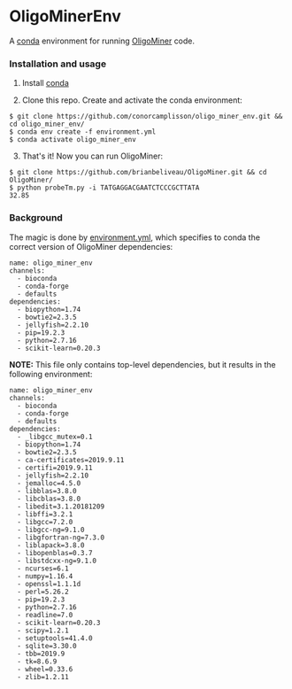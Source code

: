 # OligoMinerEnv

A [conda](https://conda.io/) environment for running [OligoMiner](https://github.com/brianbeliveau/OligoMiner) code.

### Installation and usage

1. Install [conda](https://docs.conda.io/en/latest/miniconda.html)

2. Clone this repo. Create and activate the conda environment:

```
$ git clone https://github.com/conorcamplisson/oligo_miner_env.git && cd oligo_miner_env/
$ conda env create -f environment.yml
$ conda activate oligo_miner_env
```

3. That's it! Now you can run OligoMiner:

```
$ git clone https://github.com/brianbeliveau/OligoMiner.git && cd OligoMiner/
$ python probeTm.py -i TATGAGGACGAATCTCCCGCTTATA
32.85
```

### Background

The magic is done by [environment.yml](./environment.yml), which specifies to conda
the correct version of OligoMiner dependencies:

```
name: oligo_miner_env
channels:
  - bioconda
  - conda-forge
  - defaults
dependencies:
  - biopython=1.74
  - bowtie2=2.3.5
  - jellyfish=2.2.10
  - pip=19.2.3
  - python=2.7.16
  - scikit-learn=0.20.3
```

**NOTE:** This file only contains top-level dependencies, but it results in the following environment:

```
name: oligo_miner_env
channels:
  - bioconda
  - conda-forge
  - defaults
dependencies:
  - _libgcc_mutex=0.1
  - biopython=1.74
  - bowtie2=2.3.5
  - ca-certificates=2019.9.11
  - certifi=2019.9.11
  - jellyfish=2.2.10
  - jemalloc=4.5.0
  - libblas=3.8.0
  - libcblas=3.8.0
  - libedit=3.1.20181209
  - libffi=3.2.1
  - libgcc=7.2.0
  - libgcc-ng=9.1.0
  - libgfortran-ng=7.3.0
  - liblapack=3.8.0
  - libopenblas=0.3.7
  - libstdcxx-ng=9.1.0
  - ncurses=6.1
  - numpy=1.16.4
  - openssl=1.1.1d
  - perl=5.26.2
  - pip=19.2.3
  - python=2.7.16
  - readline=7.0
  - scikit-learn=0.20.3
  - scipy=1.2.1
  - setuptools=41.4.0
  - sqlite=3.30.0
  - tbb=2019.9
  - tk=8.6.9
  - wheel=0.33.6
  - zlib=1.2.11
```
